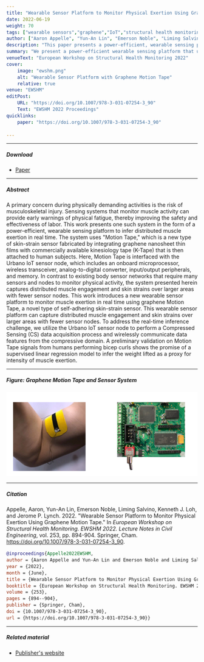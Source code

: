 ```yaml
---
title: "Wearable Sensor Platform to Monitor Physical Exertion Using Graphene Motion Tape" 
date: 2022-06-19
weight: 70
tags: ["wearable sensors","graphene","IoT","structural health monitoring","muscle monitoring","compressed sensing"]
author: ["Aaron Appelle", "Yun-An Lin", "Emerson Noble", "Liming Salvino", "Kenneth J. Loh", "Jerome P. Lynch"]
description: "This paper presents a power-efficient, wearable sensing platform to infer distributed muscle exertion in real time using graphene Motion Tape. Published in EWSHM 2022." 
summary: "We present a power-efficient wearable sensing platform that uses graphene Motion Tape integrated with the Urbano IoT sensor node to infer distributed muscle exertion in real time, capturing muscle engagement and skin strains over larger areas with fewer sensor nodes than existing body sensor networks." 
venueText: "European Workshop on Structural Health Monitoring 2022"
cover:
    image: "ewshm.png"
    alt: "Wearable Sensor Platform with Graphene Motion Tape"
    relative: true
venue: "EWSHM"
editPost:
    URL: "https://doi.org/10.1007/978-3-031-07254-3_90"
    Text: "EWSHM 2022 Proceedings"
quicklinks:
    paper: "https://doi.org/10.1007/978-3-031-07254-3_90"

---
```


---

##### Download

+ [Paper](https://doi.org/10.1007/978-3-031-07254-3_90)

---

##### Abstract

A primary concern during physically demanding activities is the risk of musculoskeletal injury. Sensing systems that monitor muscle activity can provide early warnings of physical fatigue, thereby improving the safety and effectiveness of labor. This work presents one such system in the form of a power-efficient, wearable sensing platform to infer distributed muscle exertion in real time. The system uses "Motion Tape," which is a new type of skin-strain sensor fabricated by integrating graphene nanosheet thin films with commercially available kinesiology tape (K-Tape) that is then attached to human subjects. Here, Motion Tape is interfaced with the Urbano IoT sensor node, which includes an onboard microprocessor, wireless transceiver, analog-to-digital converter, input/output peripherals, and memory. In contrast to existing body sensor networks that require many sensors and nodes to monitor physical activity, the system presented herein captures distributed muscle engagement and skin strains over larger areas with fewer sensor nodes. This work introduces a new wearable sensor platform to monitor muscle exertion in real time using graphene Motion Tape, a novel type of self-adhering skin-strain sensor. This wearable sensor platform can capture distributed muscle engagement and skin strains over larger areas with fewer sensor nodes. To address the real-time inference challenge, we utilize the Urbano IoT sensor node to perform a Compressed Sensing (CS) data acquisition process and wirelessly communicate data features from the compressive domain. A preliminary validation on Motion Tape signals from humans performing bicep curls shows the promise of a supervised linear regression model to infer the weight lifted as a proxy for intensity of muscle exertion.

---

##### Figure: Graphene Motion Tape and Sensor System

![](ewshm.png)

---

##### Citation

Appelle, Aaron, Yun-An Lin, Emerson Noble, Liming Salvino, Kenneth J. Loh, and Jerome P. Lynch. 2022. "Wearable Sensor Platform to Monitor Physical Exertion Using Graphene Motion Tape." In *European Workshop on Structural Health Monitoring. EWSHM 2022. Lecture Notes in Civil Engineering*, vol. 253, pp. 894-904. Springer, Cham. https://doi.org/10.1007/978-3-031-07254-3_90.

```BibTeX
@inproceedings{Appelle2022EWSHM,
author = {Aaron Appelle and Yun-An Lin and Emerson Noble and Liming Salvino and Kenneth J. Loh and Jerome P. Lynch},
year = {2022},
month = {June},
title = {Wearable Sensor Platform to Monitor Physical Exertion Using Graphene Motion Tape},
booktitle = {European Workshop on Structural Health Monitoring. EWSHM 2022. Lecture Notes in Civil Engineering},
volume = {253},
pages = {894--904},
publisher = {Springer, Cham},
doi = {10.1007/978-3-031-07254-3_90},
url = {https://doi.org/10.1007/978-3-031-07254-3_90}}
```

---

##### Related material

+ [Publisher's website](https://doi.org/10.1007/978-3-031-07254-3_90)


